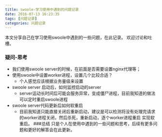 ```yaml
---
title: swoole-学习使用中遇到的问题记录
date: 2016-07-13 16:23:35
tags: [问题记录]
categories: 问题记录
---
```

本文分享自己在学习使用swoole中遇到的一些问题，在此记录。
欢迎讨论和吐槽。

### 疑问-思考
- 我们使用swoole server的时候，在前面是否需要设置nginx代理等；
- 使用swoole中设置worker进程，设置几个比较合适？
   - 个人感觉应该根据业务量级来设置
- swoole server 启动后，如何监控启动的server
   - server运动长时间后可能会服务异常，变成僵尸进程，目前我知道的做法可以定时重启swoole进程
- swoole server代码更新后如何软重启
   - 目前我知道只能直接关闭后重新启动，建议是可以检测将没有处理完请求的worker进程关闭，然后杀死，重新启动，逐个worker进程重启
实现软重启。
###总结
只是个人在使用中遇到的一些问题和思考，后续有更多问题和更好的解答会在此更新。

